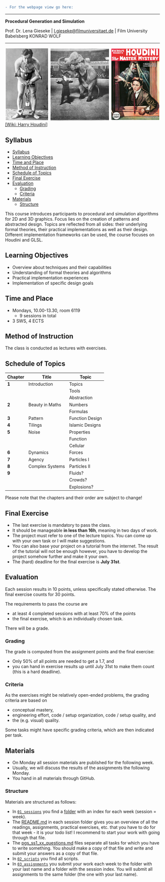 ```diff
- For the webpage view go here: 
```

---

**Procedural Generation and Simulation**

Prof. Dr. Lena Gieseke | l.gieseke@filmuniversitaet.de | Film University Babelsberg KONRAD WOLF

---

![houdini](02_scripts/img/01/houdini.png) [[Wiki: Harry Houdini]](https://en.wikipedia.org/wiki/Harry_Houdini)

## Syllabus

* [Syllabus](#syllabus)
* [Learning Objectives](#learning-objectives)
* [Time and Place](#time-and-place)
* [Method of Instruction](#method-of-instruction)
* [Schedule of Topics](#schedule-of-topics)
* [Final Exercise](#final-exercise)
* [Evaluation](#evaluation)
    * [Grading](#grading)
    * [Criteria](#criteria)
* [Materials](#materials)
    * [Structure](#structure)

This course introduces participants to procedural and simulation algorithms for 2D and 3D graphics. Focus lies on the creation of patterns and abstracted design. Topics are reflected from all sides: their underlying formal theories, their practical implementations as well as their design. Different implementation frameworks can be used, the course focuses on Houdini and GLSL.

## Learning Objectives

* Overview about techniques and their capabilities
* Understanding of formal theories and algorithms
* Practical implementation experiences
* Implementation of specific design goals

## Time and Place

* Mondays, 10.00-13.30, room 6119
    * 9 sessions in total
* 3 SWS, 4 ECTS

## Method of Instruction

The class is conducted as lectures with exercises.

## Schedule of Topics  

| Chapter | Title           | Topic           |
|---------|-----------------|-----------------|
| **1**   | Introduction    | Topics          |
|         |                 | Tools           |
|         |                 | Abstraction     |
| **2**   | Beauty in Maths | Numbers         |
|         |                 | Formulas        |
| **3**   | Pattern         | Function Design |
| **4**   | Tilings         | Islamic Designs |
| **5**   | Noise           | Properties      |
|         |                 | Function        |
|         |                 | Cellular        |
| **6**   | Dynamics        | Forces          |
| **7**   | Agency          | Particles I     |
| **8**   | Complex Systems | Particles II    |
| **9**   |                 | Fluids?         |
|         |                 | Crowds?         |
|         |                 | Explosions?     |

Please note that the chapters and their order are subject to change!

## Final Exercise

* The last exercise is mandatory to pass the class.
* It should be manageable **in less than 16h**, meaning in two days of work.
* The project must refer to one of the lecture topics. You can come up with your own task or I will make suggestions.
* You can also base your project on a tutorial from the internet. The result of the tutorial will not be enough however, you have to develop the project somehow further and make it your own. 
* The (hard) deadline for the final exercise is **July 31st**.

## Evaluation

Each session results in 10 points, unless specifically stated otherwise. The final exercise counts for 30 points.

The requirements to pass the course are

* at least 4 completed sessions with at least 70% of the points
* the final exercise, which is an individually chosen task.

There will be a grade. 

### Grading

The grade is computed from the assignment points and the final exercise:

* Only 50% of all points are needed to get a 1.7, and
* you can hand in exercise results up until July 31st to make them count (this is a hard deadline).

### Criteria

As the exercises might be relatively open-ended problems, the grading criteria are based on

* conceptual mastery,
* engineering effort, code / setup organization, code / setup quality, and
* the (e.g. visual) quality.

Some tasks might have specific grading criteria, which are then indicated per task.


## Materials

* On Monday all session materials are published for the following week.
* Usually, we will discuss the results of the assignments the following Monday.
* You hand in all materials through GitHub.

### Structure

Materials are structured as follows:

* In [`01_sessions`](01_sessions) you find a [folder](01_sessions/01/) with an index for each week (session = week).
* The [README.md](01_sessions/01/README.md) in each session folder gives you an overview of all the readings, assignments, practical exercises, etc. that you have to do for that week - it is your todo list! I recommend to start your work with going through that file.
* The [pgs_ss1_xx_questions.md](01_sessions/01/pgs_ss1_01_questions.md) files separate all tasks for which you have to write something. You should make a copy of that file and write and submit your answers as a copy of that file.
* In [`02_scripts`](02_scripts) you find all scripts.
* In [`03_assignments`](03_assignments) you submit your work each week to the folder with your last name and a folder with the session index. You will submit all assignments to the same folder (the one with your last name).

